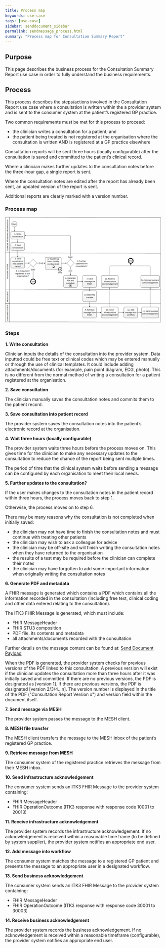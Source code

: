 ```yaml
---
title: Process map
keywords: use-case
tags: [use-case]
sidebar: senddocument_sidebar
permalink: sendmessage_process.html
summary: "Process map for Consultation Summary Report"
---
```


## Purpose ##

This page describes the business process for the Consultation Summary Report use case in order to fully understand the business requirements.

## Process ##

This process describes the steps/actions involved in the Consultation Report use case where a consultation is written within the a provider system and is sent to the consumer system at the patient’s registered GP practice.

Two common requirements must be met for this process to proceed:
- the clinician writes a consultation for a patient; and
- the patient being treated is not registered at the organisation where the consultation is written AND is registered at a GP practice elsewhere

Consultation reports will be sent three hours (locally configurable) after the consultation is saved and committed to the patient’s clinical record.
 
Where a clinician makes further updates to the consultation notes before the three-hour gap, a single report is sent.

Where the consultation notes are edited after the report has already been sent, an updated version of the report is sent.
 
Additional reports are clearly marked with a version number. 
 
 
### Process map ###

![Consultation Summary Report process map](images/senddocument/process.png "Consultation Summary Report process map") 

 
### Steps ###

**1. Write consultation**

Clinician inputs the details of the consultation into the provider system. Data inputted could be free text or clinical codes which may be entered manually or through the use of clinical templates. It could include adding attachments/documents (for example, pain point diagram, ECG, photo). This is no different from the normal method of writing a consultation for a patient registered at the organisation.

**2. Save consultation**

The clinician manually saves the consultation notes and commits them to the patient record.

**3. Save consultation into patient record**

The provider system saves the consultation notes into the patient’s electronic record at the organisation.

**4. Wait three hours (locally configurable)**

The provider system waits three hours before the process moves on. This gives time for the clinician to make any necessary updates to the consultation to reduce the chance of the report being sent multiple times.

The period of time that the clinical system waits before sending a message can be configured by each organisation to meet their local needs.

**5. Further updates to the consultation?**

If the user makes changes to the consultation notes in the patient record within three hours, the process moves back to step 1.

Otherwise, the process moves on to step 6.

There may be many reasons why the consultation is not completed when initially saved: 
- the clinician may not have time to finish the consultation notes and must continue with treating other patients
- the clinician may wish to ask a colleague for advice
- the clinician may be off-site and will finish writing the consultation notes when they have returned to the organisation
- the results of a test may be required before the clinician can complete their notes
- the clinician may have forgotten to add some important information when originally writing the consultation notes

**6. Generate PDF and metadata**

A FHIR message is generated which contains a PDF which contains all the information recorded in the consultation (including free text, clinical coding and other data entered relating to the consultation).

The ITK3 FHIR Message is generated, which must include:
- FHIR MessageHeader
- FHIR STU3 composition
- PDF file, its contents and metadata
- all attachments/documents recorded with the consultation

Further details on the message content can be found at:
[Send Document Payload](senddocument_payload.html)

When the PDF is generated, the provider system checks for previous versions of the PDF linked to this consultation. A previous version will exist if the clinician updates the consultation more than three hours after it was initially saved and committed. If there are no previous versions, the PDF is designated as [version 1]. If there are previous versions, the PDF is designated [version 2/3/4…n]. The version number is displayed in the title of the PDF ("Consultation Report Version x") and version field within the document itself. 

**7. Send message via MESH**

The provider system passes the message to the MESH client.

**8. MESH file transfer**

The MESH client transfers the message to the MESH inbox of the patient’s registered GP practice.

**9. Retrieve message from MESH**

The consumer system of the registered practice retrieves the message from their MESH inbox.

**10. Send infrastructure acknowledgement**

The consumer system sends an ITK3 FHIR Message to the provider system containing:
- FHIR MessageHeader
- FHIR OperationOutcome (ITK3 response with response code 10001 to 20013)

**11. Receive infrastructure acknowledgement**

The provider system records the infrastructure acknowledgement. If no acknowledgement is received within a reasonable time frame (to be defined by system supplier), the provider system notifies an appropriate end user.

**12.	Add message into workflow**

The consumer system matches the message to a registered GP patient and presents the message to an appropriate user in a designated workflow.

**13. Send business acknowledgement**

The consumer system sends an ITK3 FHIR Message to the provider system containing:
- FHIR MessageHeader
- FHIR OperationOutcome (ITK3 response with response code 30001 to 30003)

**14. Receive business acknowledgement**

The provider system records the business acknowledgement. If no acknowledgement is received within a reasonable timeframe (configurable), the provider system notifies an appropriate end user.




